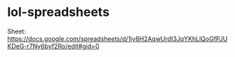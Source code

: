# lol-spreadsheets

Sheet: https://docs.google.com/spreadsheets/d/1iy8H2AqwUrdI3JqYKhLlQoGfPJUKDeG-r7Ny6byf2Ro/edit#gid=0
